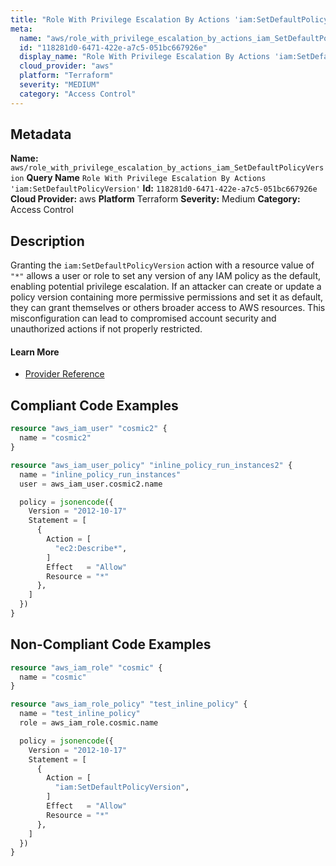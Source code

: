 ```yaml
---
title: "Role With Privilege Escalation By Actions 'iam:SetDefaultPolicyVersion'"
meta:
  name: "aws/role_with_privilege_escalation_by_actions_iam_SetDefaultPolicyVersion"
  id: "118281d0-6471-422e-a7c5-051bc667926e"
  display_name: "Role With Privilege Escalation By Actions 'iam:SetDefaultPolicyVersion'"
  cloud_provider: "aws"
  platform: "Terraform"
  severity: "MEDIUM"
  category: "Access Control"
---
```

## Metadata
**Name:** `aws/role_with_privilege_escalation_by_actions_iam_SetDefaultPolicyVersion`
**Query Name** `Role With Privilege Escalation By Actions 'iam:SetDefaultPolicyVersion'`
**Id:** `118281d0-6471-422e-a7c5-051bc667926e`
**Cloud Provider:** aws
**Platform** Terraform
**Severity:** Medium
**Category:** Access Control
## Description
Granting the `iam:SetDefaultPolicyVersion` action with a resource value of `"*"` allows a user or role to set any version of any IAM policy as the default, enabling potential privilege escalation. If an attacker can create or update a policy version containing more permissive permissions and set it as default, they can grant themselves or others broader access to AWS resources. This misconfiguration can lead to compromised account security and unauthorized actions if not properly restricted.

#### Learn More

 - [Provider Reference](https://registry.terraform.io/providers/hashicorp/aws/latest/docs/resources/iam_role_policy#policy)


## Compliant Code Examples
```terraform
resource "aws_iam_user" "cosmic2" {
  name = "cosmic2"
}

resource "aws_iam_user_policy" "inline_policy_run_instances2" {
  name = "inline_policy_run_instances"
  user = aws_iam_user.cosmic2.name

  policy = jsonencode({
    Version = "2012-10-17"
    Statement = [
      {
        Action = [
          "ec2:Describe*",
        ]
        Effect   = "Allow"
        Resource = "*"
      },
    ]
  })
}

```
## Non-Compliant Code Examples
```terraform
resource "aws_iam_role" "cosmic" {
  name = "cosmic"
}

resource "aws_iam_role_policy" "test_inline_policy" {
  name = "test_inline_policy"
  role = aws_iam_role.cosmic.name

  policy = jsonencode({
    Version = "2012-10-17"
    Statement = [
      {
        Action = [
          "iam:SetDefaultPolicyVersion",
        ]
        Effect   = "Allow"
        Resource = "*"
      },
    ]
  })
}


```